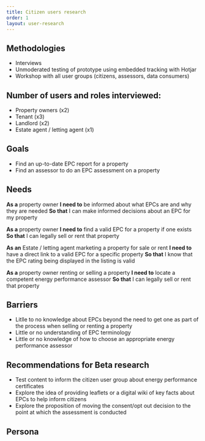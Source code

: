 ```yaml
---
title: Citizen users research
order: 1
layout: user-research
---
```

## Methodologies
* Interviews
* Unmoderated testing of prototype using embedded tracking with Hotjar 
* Workshop with all user groups (citizens, assessors, data consumers)

## Number of users and roles interviewed:
* Property owners (x2)
* Tenant (x3)
* Landlord (x2)
* Estate agent / letting agent (x1)

## Goals
* Find an up-to-date EPC report for a property
* Find an assessor to do an EPC assessment on a property

## Needs
**As a** property owner
**I need to** be informed about what EPCs are and why they are needed 
**So that** I can make informed decisions about an EPC for my property

**As a** property owner
**I need to** find a valid EPC for a property if one exists 
**So that** I can legally sell or rent that property

**As an** Estate / letting agent marketing a property for sale or rent 
**I need to** have a direct link to a valid EPC for a specific property 
**So that** I know that the EPC rating being displayed in the listing is valid

**As a** property owner renting or selling a property
**I need to** locate a competent energy performance assessor
**So that** I can legally sell or rent that property

## Barriers
* Litlle to no knowledge about EPCs beyond the need to get one as part of the process when selling or renting a property
* Little or no understanding of EPC terminology
* Little or no knowledge of how to choose an appropriate energy performance assessor

## Recommendations for Beta research
* Test content to inform the citizen user group about energy performance certificates
* Explore the idea of providing leaflets or a digital wiki of key facts about EPCs to help inform citizens
* Explore the proposition of moving the consent/opt out decision to the point at which the assessment is conducted


## Persona
